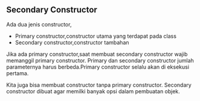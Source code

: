 ## Secondary Constructor
Ada dua jenis constructor,
- Primary constructor,constructor utama yang terdapat pada class
- Secondary constructor,constructor tambahan

Jika ada primary constructor,saat membuat secondary constructor wajib memanggil primary constructor.
Primary dan secondary constructor jumlah parameternya harus berbeda.Primary constructor selalu akan di eksekusi pertama.

Kita juga bisa membuat constructor tanpa primary constructor. Secondary constructor dibuat agar memilki banyak opsi dalam pembuatan objek.
